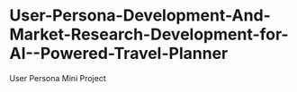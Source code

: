 # User-Persona-Development-And-Market-Research-Development-for-AI--Powered-Travel-Planner
User Persona Mini Project
